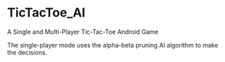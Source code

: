 # TicTacToe_AI

A Single and Multi-Player Tic-Tac-Toe Android Game

The single-player mode uses the alpha-beta pruning AI algorithm to make the decisions.
